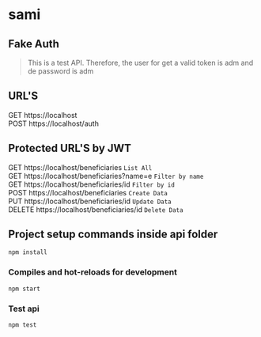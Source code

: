# sami

## Fake Auth
> This is a test API. Therefore, the user for get a valid token is adm and de password is adm

## URL'S
GET https://localhost  
POST https://localhost/auth  

## Protected URL'S by JWT
GET https://localhost/beneficiaries  `List All`  
GET https://localhost/beneficiaries?name=e `Filter by name`  
GET https://localhost/beneficiaries/id `Filter by id`  
POST https://localhost/beneficiaries `Create Data`  
PUT https://localhost/beneficiaries/id `Update Data`  
DELETE https://localhost/beneficiaries/id  `Delete Data`

## Project setup commands inside api folder
```
npm install
```

### Compiles and hot-reloads for development
```
npm start
```

### Test api
```
npm test
```
